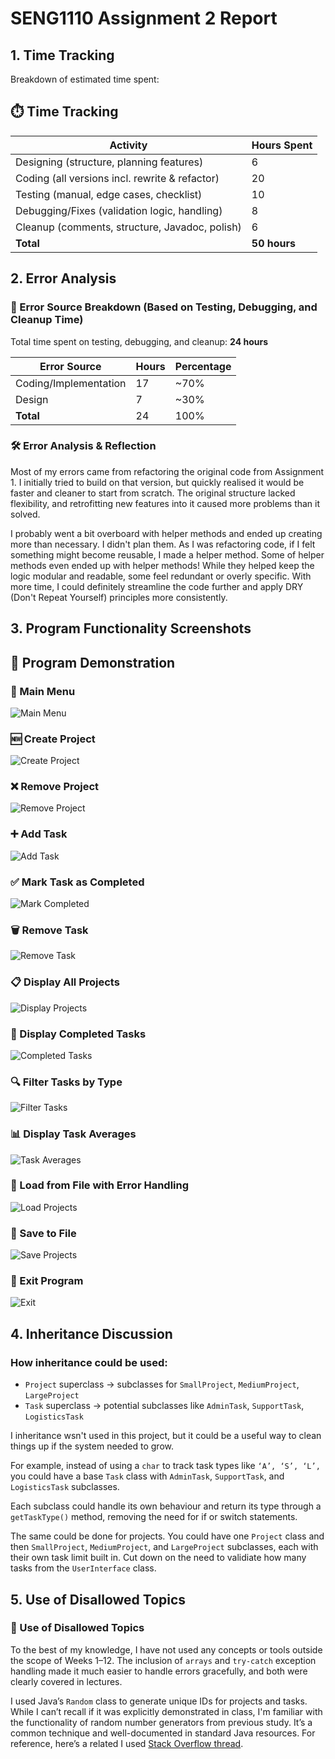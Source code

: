 # SENG1110 Assignment 2 Report

## 1. Time Tracking

Breakdown of estimated time spent:

## ⏱️ Time Tracking

| **Activity**                                   | **Hours Spent** |
|------------------------------------------------|-----------------|
| Designing (structure, planning features)       | 6               |
| Coding (all versions incl. rewrite & refactor) | 20              |
| Testing (manual, edge cases, checklist)        | 10              |
| Debugging/Fixes (validation logic, handling)   | 8               |
| Cleanup (comments, structure, Javadoc, polish) | 6               |
| **Total**                                      | **50 hours**    |

## 2. Error Analysis

### 🐞 Error Source Breakdown (Based on Testing, Debugging, and Cleanup Time)

Total time spent on testing, debugging, and cleanup: **24 hours**

| Error Source               | Hours | Percentage |
|---------------------------|-------|------------|
| Coding/Implementation     | 17    | ~70%       |
| Design                    | 7     | ~30%       |
| **Total**                 | 24    | 100%       |

### 🛠️ Error Analysis & Reflection

Most of my errors came from refactoring the original code from Assignment 1. I initially tried to build on that version, but quickly realised it would be faster and cleaner to start from scratch. The original structure lacked flexibility, and retrofitting new features into it caused more problems than it solved.

I probably went a bit overboard with helper methods and ended up creating more than necessary. I didn't plan them. As I was refactoring code, if I felt something might become reusable, I made a helper method. Some of helper methods even ended up with helper methods! While they helped keep the logic modular and readable, some feel redundant or overly specific. With more time, I could definitely streamline the code further and apply DRY (Don't Repeat Yourself) principles more consistently.


## 3. Program Functionality Screenshots

## 📸 Program Demonstration




### 🧭 Main Menu  
![Main Menu](./screenshots/0menu.png)


### 🆕 Create Project  
![Create Project](./screenshots/1createProject.png)


### ❌ Remove Project  
![Remove Project](./screenshots/2removeProject.png)


### ➕ Add Task  
![Add Task](./screenshots/3addTask.png)


### ✅ Mark Task as Completed  
![Mark Completed](./screenshots/4markComplete.png)


### 🗑️ Remove Task  
![Remove Task](./screenshots/5removeTask.png)


### 📋 Display All Projects  
![Display Projects](./screenshots/6displayAllProjects.png)


### 📌 Display Completed Tasks  
![Completed Tasks](./screenshots/7completedTasks.png)


### 🔍 Filter Tasks by Type  
![Filter Tasks](./screenshots/8tasksByType.png)



### 📊 Display Task Averages  
![Task Averages](./screenshots/9displayAverages.png)



### 📂 Load from File with Error Handling  
![Load Projects](./screenshots/10testLoad.png)


### 💾 Save to File  
![Save Projects](./screenshots/11testSave.png)



### 👋 Exit Program  
![Exit](./screenshots/12exit.png)

## 4. Inheritance Discussion

### How inheritance **could be used**:

- `Project` superclass → subclasses for `SmallProject`, `MediumProject`, `LargeProject`
- `Task` superclass → potential subclasses like `AdminTask`, `SupportTask`, `LogisticsTask`

I inheritance wsn't used in this project, but it could be a useful way to clean things up if the system needed to grow. 

For example, instead of using a `char` to track task types like `‘A’, ‘S’, ‘L’,` you could have a base `Task` class with `AdminTask`, `SupportTask`, and `LogisticsTask` subclasses. 

Each subclass could handle its own behaviour and return its type through a `getTaskType()` method, removing the need for if or switch statements.

The same could be done for projects. You could have one `Project` class and then `SmallProject`, `MediumProject`, and `LargeProject` subclasses, each with their own task limit built in. Cut down on the need to validiate how many tasks from the `UserInterface` class.


## 5. Use of Disallowed Topics

### 🚫 Use of Disallowed Topics

To the best of my knowledge, I have not used any concepts or tools outside the scope of Weeks 1–12. The inclusion of `arrays` and `try-catch` exception handling made it much easier to handle errors gracefully, and both were clearly covered in lectures.

I used Java’s `Random` class to generate unique IDs for projects and tasks. While I can’t recall if it was explicitly demonstrated in class, I'm familiar with the functionality of random number generators from previous study. It’s a common technique and well-documented in standard Java resources. For reference, here’s a related I used [Stack Overflow thread](https://stackoverflow.com/questions/363681/how-do-i-generate-random-integers-within-a-specific-range-in-java/).

